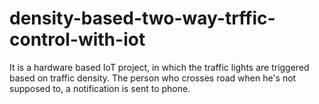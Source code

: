 # density-based-two-way-trffic-control-with-iot
It is a hardware based IoT project, in which the traffic lights are triggered based on traffic density. The person who crosses road when he's not supposed to, a notification is sent to phone.
